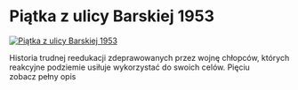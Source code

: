 Piątka z ulicy Barskiej 1953 
=============
[![Piątka z ulicy Barskiej 1953 ](http://vidos.pl/images/player.gif)](http://vidos.pl/piatka-z-ulicy-barskiej-1953)

 Historia trudnej reedukacji zdeprawowanych przez wojnę chłopców, których reakcyjne podziemie usiłuje wykorzystać do swoich celów. Pięciu zobacz pełny opis
